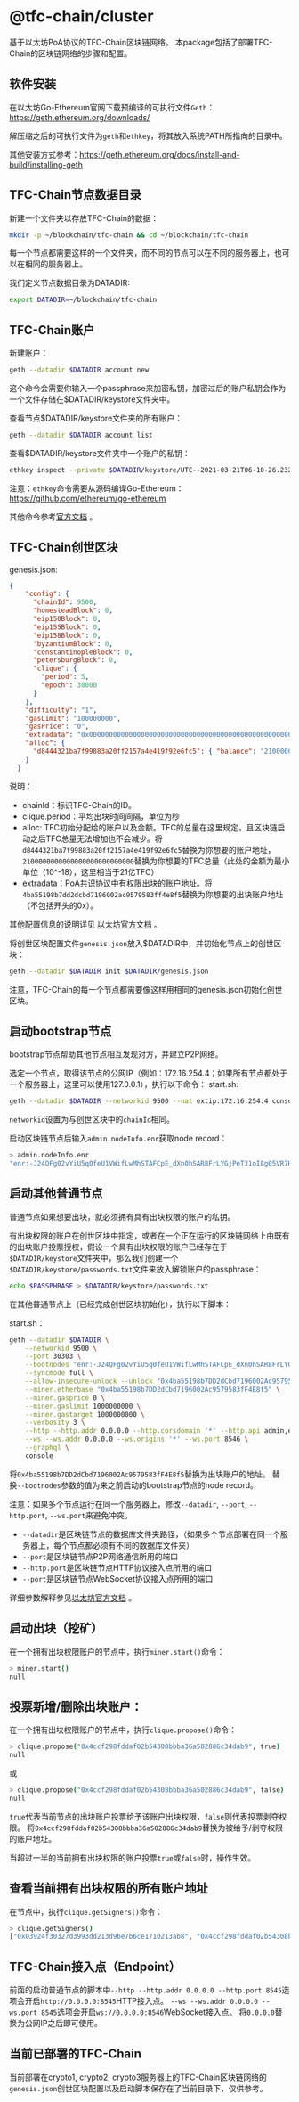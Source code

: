 # @tfc-chain/cluster

基于以太坊PoA协议的TFC-Chain区块链网络。
本package包括了部署TFC-Chain的区块链网络的步骤和配置。

## 软件安装

在以太坊Go-Ethereum官网下载预编译的可执行文件`Geth`：https://geth.ethereum.org/downloads/

解压缩之后的可执行文件为`geth`和`ethkey`，将其放入系统PATH所指向的目录中。

其他安装方式参考：https://geth.ethereum.org/docs/install-and-build/installing-geth

## TFC-Chain节点数据目录

新建一个文件夹以存放TFC-Chain的数据：
```bash
mkdir -p ~/blockchain/tfc-chain && cd ~/blockchain/tfc-chain
```
每一个节点都需要这样的一个文件夹，而不同的节点可以在不同的服务器上，也可以在相同的服务器上。

我们定义节点数据目录为DATADIR:
```bash
export DATADIR=~/blockchain/tfc-chain
```

## TFC-Chain账户

新建账户：
```bash
geth --datadir $DATADIR account new
```
这个命令会需要你输入一个passphrase来加密私钥，加密过后的账户私钥会作为一个文件存储在$DATADIR/keystore文件夹中。

查看节点$DATADIR/keystore文件夹的所有账户：
```bash
geth --datadir $DATADIR account list
```

查看$DATADIR/keystore文件夹中一个账户的私钥：
```bash
ethkey inspect --private $DATADIR/keystore/UTC--2021-03-21T06-10-26.232375897Z--d8444321ba7f99883a20ff2157a4e419f92e6fc5
```
注意：`ethkey`命令需要从源码编译Go-Ethereum：https://github.com/ethereum/go-ethereum

其他命令参考[官方文档](https://geth.ethereum.org/docs/interface/managing-your-accounts) 。

## TFC-Chain创世区块

genesis.json: 
```json
{
    "config": {
      "chainId": 9500,
      "homesteadBlock": 0,
      "eip150Block": 0,
      "eip155Block": 0,
      "eip158Block": 0,
      "byzantiumBlock": 0,
      "constantinopleBlock": 0,
      "petersburgBlock": 0,
      "clique": {
        "period": 5,
        "epoch": 30000
      }
    },
    "difficulty": "1",
    "gasLimit": "100000000",
    "gasPrice": "0",
    "extradata": "0x00000000000000000000000000000000000000000000000000000000000000004ba55198b7dd2dcbd7196002ac9579583ff4e8f50000000000000000000000000000000000000000000000000000000000000000000000000000000000000000000000000000000000000000000000000000000000",
    "alloc": {
      "d8444321ba7f99883a20ff2157a4e419f92e6fc5": { "balance": "2100000000000000000000000000" }
    }
  }
```

说明：
- chainId：标识TFC-Chain的ID。
- clique.period：平均出块时间间隔，单位为秒
- alloc: TFC初始分配给的账户以及金额。TFC的总量在这里规定，且区块链启动之后TFC总量无法增加也不会减少。将`d8444321ba7f99883a20ff2157a4e419f92e6fc5`替换为你想要的账户地址，`2100000000000000000000000000`替换为你想要的TFC总量（此处的金额为最小单位（10^-18），这里相当于21亿TFC）
- extradata：PoA共识协议中有权限出块的账户地址。将`4ba55198b7dd2dcbd7196002ac9579583ff4e8f5`替换为你想要的出块账户地址（不包括开头的0x）。

其他配置信息的说明详见 [以太坊官方文档](https://geth.ethereum.org/docs/interface/private-network) 。

将创世区块配置文件`genesis.json`放入$DATADIR中，并初始化节点上的创世区块：
```bash
geth --datadir $DATADIR init $DATADIR/genesis.json
```
注意，TFC-Chain的每一个节点都需要像这样用相同的genesis.json初始化创世区块。

## 启动bootstrap节点

bootstrap节点帮助其他节点相互发现对方，并建立P2P网络。

选定一个节点，取得该节点的公网IP（例如：172.16.254.4；如果所有节点都处于一个服务器上，这里可以使用127.0.0.1），执行以下命令：
start.sh: 
```bash
geth --datadir $DATADIR --networkid 9500 --nat extip:172.16.254.4 console
```
`networkid`设置为与创世区块中的`chainId`相同。

启动区块链节点后输入`admin.nodeInfo.enr`获取node record：
```bash
> admin.nodeInfo.enr
"enr:-J24QFg02vYiU5q0feU1VWifLwMhSTAFCpE_dXn0hSAR8FrLYGjPeT31oI8g05VR7H9MgE29VvgCkHftjrxyVV9L7zkBg2V0aMfGhPByyWGAgmlkgnY0gmlwhH8AAAGJc2VjcDI1NmsxoQKVJ7uhRzQA75ZB4PhNCrWpvx8bZEs533x7JvE-Za2GB4RzbmFwwIN0Y3CCdl-DdWRwgnZf"
```

## 启动其他普通节点

普通节点如果想要出块，就必须拥有具有出块权限的账户的私钥。

有出块权限的账户在创世区块中指定，或者在一个正在运行的区块链网络上由既有的出块账户投票授权，假设一个具有出块权限的账户已经存在于`$DATADIR/keystore`文件夹中，那么我们创建一个`$DATADIR/keystore/passwords.txt`文件来放入解锁账户的passphrase：
```bash
echo $PASSPHRASE > $DATADIR/keystore/passwords.txt
```

在其他普通节点上（已经完成创世区块初始化），执行以下脚本：

start.sh：
```bash
geth --datadir $DATADIR \
    --networkid 9500 \
    --port 30303 \
    --bootnodes "enr:-J24QFg02vYiU5q0feU1VWifLwMhSTAFCpE_dXn0hSAR8FrLYGjPeT31oI8g05VR7H9MgE29VvgCkHftjrxyVV9L7zkBg2V0aMfGhPByyWGAgmlkgnY0gmlwhH8AAAGJc2VjcDI1NmsxoQKVJ7uhRzQA75ZB4PhNCrWpvx8bZEs533x7JvE-Za2GB4RzbmFwwIN0Y3CCdl-DdWRwgnZf" \
    --syncmode full \
    --allow-insecure-unlock --unlock "0x4ba55198b7DD2dCbd7196002Ac9579583fF4E8f5" --password ./keystore/passwords.txt \
    --miner.etherbase "0x4ba55198b7DD2dCbd7196002Ac9579583fF4E8f5" \
    --miner.gasprice 0 \
    --miner.gaslimit 1000000000 \
    --miner.gastarget 1000000000 \
    --verbosity 3 \
    --http --http.addr 0.0.0.0 --http.corsdomain '*' --http.api admin,eth,web3,debug,net,miner --http.port 8545 \
    --ws --ws.addr 0.0.0.0 --ws.origins '*' --ws.port 8546 \
    --graphql \
    console
```

将`0x4ba55198b7DD2dCbd7196002Ac9579583fF4E8f5`替换为出块账户的地址。
替换`--bootnodes`参数的值为来之前启动的bootstrap节点的node record。

注意：如果多个节点运行在同一个服务器上，修改`--datadir`, `--port`, `--http.port`, `--ws.port`来避免冲突。
- `--datadir`是区块链节点的数据库文件夹路径，（如果多个节点部署在同一个服务器上，每个节点都必须有不同的数据库文件夹）
- `--port`是区块链节点P2P网络通信所用的端口
- `--http.port`是区块链节点HTTP协议接入点所用的端口
- `--port`是区块链节点WebSocket协议接入点所用的端口

详细参数解释参见[以太坊官方文档](https://geth.ethereum.org/docs/interface/command-line-options) 。

## 启动出块（挖矿）

在一个拥有出块权限账户的节点中，执行`miner.start()`命令：
```bash
> miner.start()
null
```

## 投票新增/删除出块账户：

在一个拥有出块权限账户的节点中，执行`clique.propose()`命令：
```bash
> clique.propose("0x4ccf298fddaf02b54308bbba36a502886c34dab9", true)
null
```
或
```bash
> clique.propose("0x4ccf298fddaf02b54308bbba36a502886c34dab9", false)
null
```
`true`代表当前节点的出块账户投票给予该账户出块权限，`false`则代表投票剥夺权限。
将`0x4ccf298fddaf02b54308bbba36a502886c34dab9`替换为被给予/剥夺权限的账户地址。

当超过一半的当前拥有出块权限的账户投票`true`或`false`时，操作生效。

## 查看当前拥有出块权限的所有账户地址

在节点中，执行`clique.getSigners()`命令：
```bash
> clique.getSigners()
["0x03924f30327d3993dd213d9be7b6ce1710213ab8", "0x4ccf298fddaf02b54308bbba36a502886c34dab9"]
```

## TFC-Chain接入点（Endpoint）

前面的启动普通节点的脚本中`--http --http.addr 0.0.0.0 --http.port 8545`选项会开启`http://0.0.0.0:8545`HTTP接入点。
`--ws --ws.addr 0.0.0.0 --ws.port 8545`选项会开启`ws://0.0.0.0:8546`WebSocket接入点。
将`0.0.0.0`替换为公网IP之后即可使用。

## 当前已部署的TFC-Chain

当前部署在crypto1, crypto2, crypto3服务器上的TFC-Chain区块链网络的`genesis.json`创世区块配置以及启动脚本保存在了当前目录下，仅供参考。